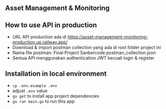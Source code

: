 ## Asset Management & Monitoring

## How to use API in production

- URL API production ada di https://asset-management-monitoring-production.up.railway.app/
- Download & import postman collection yang ada di root folder project ini
- Nama file postman: Final Project Sanbercode.postman_collection.json
- Semua API menggunakan authentication JWT kecuali login & register

## Installation in local environment
- `cp .env.example .env`
- adjust `.env` value
- `go get` to install app project dependencies
- `go run main.go` to run this app